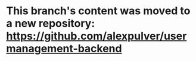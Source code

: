# This branch's content was moved to a new repository: https://github.com/alexpulver/usermanagement-backend